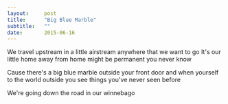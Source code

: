 ```yaml
---
layout:     post
title:      "Big Blue Marble"
subtitle:   ""
date:       2015-06-16
---
```

We travel upstream in a little airstream
anywhere that we want to go
It's our little home away from home
might be permanent you never know

Cause there's a big blue marble
outside your front door
and when yourself to the world outside
you see things you've never seen before

We're going down the road in our winnebago
